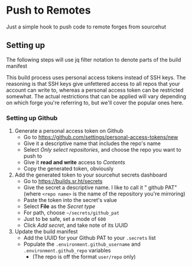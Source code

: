 # Push to Remotes

Just a simple hook to push code to remote forges from sourcehut

## Setting up 

The following steps will use jq filter notation to denote parts of the build manifest

This build process uses personal access tokens instead of SSH keys. The reasoning is that SSH keys give unfettered access to all repos that your account can write to, whereas a personal access token can be restricted somewhat. The actual restrictions that can be applied will vary depending on which forge you're referring to, but we'll cover the popular ones here.

### Setting up Github

1. Generate a personal access token on Github
    - Go to https://github.com/settings/personal-access-tokens/new 
    - Give it a descriptive name that includes the repo's name 
    - Select *Only select repositories*, and choose the repo you want to push to
    - Give it **read and write** access to *Contents*
    - Copy the generated token, obviously
1. Add the generated token to your sourcehut secrets dashboard
    - Go to https://builds.sr.ht/secrets
    - Give the secret a descriptive name. I like to call it "<repo name> github PAT" (where `<repo name>` is the name of the repository you're mirroring)
    - Paste the token into the secret's value
    - Select **File** as the *Secret type*
    - For path, choose `~/secrets/github_pat`
    - Just to be safe, set a mode of `600`
    - Click *Add secret*, and take note of its UUID
1. Update the build manifest
    - Add the UUID for your Github PAT to your `.secrets` list
    - Populate the `.environment.github_username` and `.environment.github_repo` variables
        - (The repo is off the format `user/repo` only)

